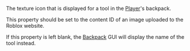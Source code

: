 The texture icon that is displayed for a tool in the [Player](https://create.roblox.com/docs/reference/engine/classes/Player)'s backpack.

This property should be set to the content ID of an image uploaded to the
Roblox website.

If this property is left blank, the [Backpack](https://create.roblox.com/docs/reference/engine/classes/Backpack) GUI will display the name
of the tool instead.